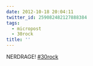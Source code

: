 ```yaml
---
date: 2012-10-18 20:04:11
twitter_id: 259082482127888384
tags:
  - micropost
  - 30rock
title: ''
---
```


NERDRAGE! [#30rock](https://twitter.com/hashtag/30rock)
